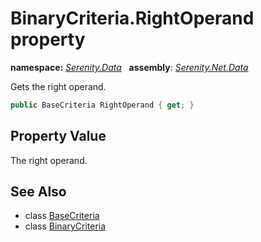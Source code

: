 # BinaryCriteria.RightOperand property
**namespace:** *[Serenity.Data](../../README.md#serenity.data-namespace)*   **assembly**: *[Serenity.Net.Data](../../README.md)*

Gets the right operand.

```csharp
public BaseCriteria RightOperand { get; }
```

## Property Value

The right operand.

## See Also

* class [BaseCriteria](../BaseCriteria.md)
* class [BinaryCriteria](../BinaryCriteria.md)